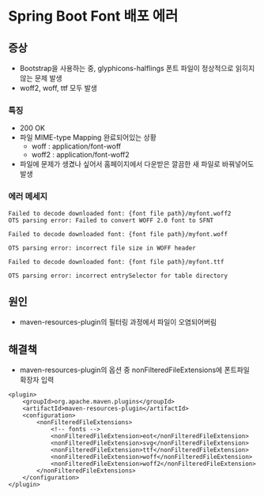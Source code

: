 # Spring Boot Font 배포 에러

## 증상

* Bootstrap을 사용하는 중, glyphicons-halflings 폰트 파일이 정상적으로 읽히지 않는 문제 발생
* woff2, woff, ttf 모두 발생

### 특징

* 200 OK
* 파일 MIME-type Mapping 완료되어있는 상황
  * woff : application/font-woff
  * woff2 : application/font-woff2
* 파일에 문제가 생겼나 싶어서 홈페이지에서 다운받은 깔끔한 새 파일로 바꿔넣어도 발생

### 에러 메세지

```
Failed to decode downloaded font: {font file path}/myfont.woff2
OTS parsing error: Failed to convert WOFF 2.0 font to SFNT

Failed to decode downloaded font: {font file path}/myfont.woff

OTS parsing error: incorrect file size in WOFF header

Failed to decode downloaded font: {font file path}/myfont.ttf

OTS parsing error: incorrect entrySelector for table directory
```

## 원인

* maven-resources-plugin의 필터링 과정에서 파일이 오염되어버림

## 해결책

* maven-resources-plugin의 옵션 중 nonFilteredFileExtensions에 폰트파일 확장자 입력

```markup
<plugin>
    <groupId>org.apache.maven.plugins</groupId>
    <artifactId>maven-resources-plugin</artifactId>
    <configuration>
        <nonFilteredFileExtensions>
            <!-- fonts -->
            <nonFilteredFileExtension>eot</nonFilteredFileExtension>
            <nonFilteredFileExtension>svg</nonFilteredFileExtension>
            <nonFilteredFileExtension>ttf</nonFilteredFileExtension>
            <nonFilteredFileExtension>woff</nonFilteredFileExtension>
            <nonFilteredFileExtension>woff2</nonFilteredFileExtension>
        </nonFilteredFileExtensions>
    </configuration>
</plugin>
```

